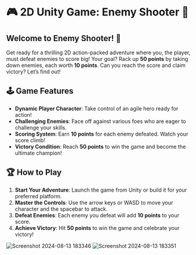# 🎮 2D Unity Game: **Enemy Shooter** 🚀

## Welcome to **Enemy Shooter**! 🎉

Get ready for a thrilling 2D action-packed adventure where you, the player, must defeat enemies to score big! Your goal? Rack up **50 points** by taking down enemies, each worth **10 points**. Can you reach the score and claim victory? Let’s find out!

## 🕹️ **Game Features**

- **Dynamic Player Character**: Take control of an agile hero ready for action!
- **Challenging Enemies**: Face off against various foes who are eager to challenge your skills.
- **Scoring System**: Earn **10 points** for each enemy defeated. Watch your score climb!
- **Victory Condition**: Reach **50 points** to win the game and become the ultimate champion!

## 🏆 **How to Play**

1. **Start Your Adventure**: Launch the game from Unity or build it for your preferred platform.
2. **Master the Controls**: Use the arrow keys or WASD to move your character and the spacebar to attack.
3. **Defeat Enemies**: Each enemy you defeat will add **10 points** to your score.
4. **Achieve Victory**: Hit **50 points** to win the game and celebrate your victory!


![Screenshot 2024-08-13 183346](https://github.com/user-attachments/assets/55435bb0-1d4a-4a2a-ac07-41b72f3ce8e0)
![Screenshot 2024-08-13 183351](https://github.com/user-attachments/assets/6fa66b2d-31fd-4809-a067-6369f6c8a5b1)
